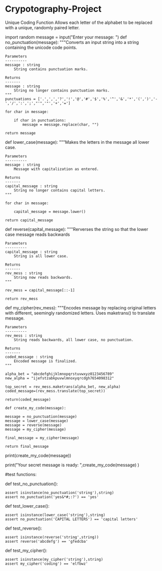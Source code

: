 # Crypotography-Project
Unique Coding Function
Allows each letter of the alphabet to be replaced with a unique, randomly paired letter. 



import random
message = input("Enter your message: ")
def no_punctuation(message):
    """Converts an input string into a string containing the unicode code points.
    
    Parameters
    ----------
    message : string
        String contains punctuation marks.
        
    Returns
    -------
    message : string
        String no longer contains punctuation marks.
    """
    punctuations = ['.',',','?','!','@','#','$','%','^','&','*','(',')','-','/',':',';',"'",'"','+','=']
    
    for char in message: 
        
        if char in punctuations: 
            message = message.replace(char, "")
            
    return message


def lower_case(message):
    """Makes the letters in the message all lower case.
    
    Parameters
    ----------
    message : string
        Message with capitalization as entered.
        
    Returns
    -------
    capital_message : string
        String no longer contains capital letters.
    """
        
    for char in message: 
        
        capital_message = message.lower()
        
    return capital_message
    
def reverse(capital_message):
    """Rerverses the string so that the lower case message reads backwards
    
    Parameters
    ----------
    capital_message : string
        String is all lower case.
        
    Returns
    -------
    rev_mess : string
        String now reads backwards.
    """
    
    rev_mess = capital_message[::-1]
    
    return rev_mess


def my_cipher(rev_mess):
    """Encodes message by replacing original letters with different, seemingly randomized letters.
        Uses maketrans() to translate message.
    
    Parameters
    ----------
    rev_mess : string
        String reads backwards, all lower case, no punctuation.
        
    Returns
    -------
    coded_message : string
        Encoded message is finalized. 
    """
        
    alpha_bet = "abcdefghijklmnopqrstuvwxyz0123456789"
    new_alpha = "ijefstzabkpuvwlmnoxyqrcdgh7654098312"
    
    top_secret = rev_mess.maketrans(alpha_bet, new_alpha)
    coded_message=(rev_mess.translate(top_secret))
    
    return(coded_message)
    
    def create_my_code(message):
    
    message = no_punctuation(message)
    message = lower_case(message)
    message = reverse(message)
    message = my_cipher(message)
    
    final_message = my_cipher(message)
    
    return final_message
print(create_my_code(message))

print("Your secret message is ready: ",create_my_code(message) )

#test functions:

def test_no_punctuation():
    
    assert isinstance(no_punctuation('string'),string)
    assert no_punctuation('yes&*#;:?') == 'yes'
    
def test_lower_case():
    
    assert isinstance(lower_case('string'),string)
    assert no_punctuation('CAPITAL LETTERS') == 'capital letters'
    
def test_reverse():
    
    assert isinstance(reverse('string',string))
    assert reverse('abcdefg') == 'gfedcba'

def test_my_cipher(): 
    
    assert isinstance(my_cipher('string'),string)
    assert my_cipher('coding') == 'elfbwz'
